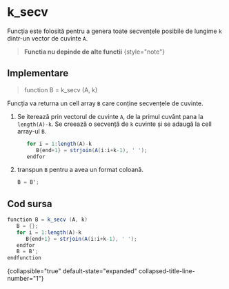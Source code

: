 # k_secv

Funcția este folosită pentru a genera toate secvențele posibile de lungime `k` dintr-un vector de cuvinte `A`.

> **Functia nu depinde de alte functii**
{style="note"}

## Implementare


> function B = k_secv (A, k)

Funcția va returna un cell array `B` care conține secvențele de cuvinte.

1. Se iterează prin vectorul de cuvinte `A`, de la primul cuvânt pana la `length(A)-k`. Se creează o secvență de `k` cuvinte și se adaugă la cell array-ul `B`.

   ```C#
      for i = 1:length(A)-k
         B{end+1} = strjoin(A(i:i+k-1), ' ');
      endfor
   ```

2. transpun `B` pentru a avea un format coloană.

   ```C#
   B = B'; 
   ```

## Cod sursa

   ```C#
   function B = k_secv (A, k)
      B = {};
      for i = 1:length(A)-k
         B{end+1} = strjoin(A(i:i+k-1), ' ');
      endfor
      B = B';  
   endfunction
   ```
{collapsible="true" default-state="expanded" collapsed-title-line-number="1"}